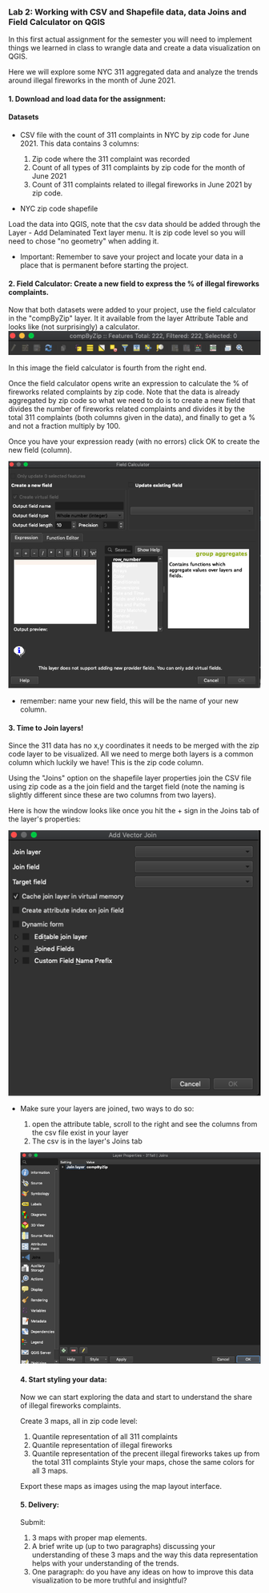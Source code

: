 ### Lab 2: Working with CSV and Shapefile data, data Joins and Field Calculator on QGIS

In this first actual assignment for the semester you will need to implement things we learned in class to wrangle data and create a data visualization on QGIS.

Here we will explore some NYC 311 aggregated data and analyze the trends around illegal fireworks in the month of June 2021.  


#### 1. Download and load data for the assignment:
#### Datasets
- CSV file with the count of 311 complaints in NYC by zip code for June 2021. This data contains 3 columns:
  1. Zip code where the 311 complaint was recorded
  2. Count of all types of 311 complaints by zip code for the month of June 2021
  3. Count of 311 complaints related to illegal fireworks in June 2021 by zip code.

- NYC zip code shapefile

Load the data into QGIS, note that the csv data should be added through the Layer - Add Delaminated Text layer menu. It is zip code level so you will need to chose "no geometry" when adding it.

* Important: Remember to save your project and locate your data in a place that is permanent before starting the project.


#### 2. Field Calculator: Create a new field to express the % of illegal fireworks complaints.

Now that both datasets were added to your project, use the field calculator in the "compByZip" layer. It it available from the layer Attribute Table and looks like (not surprisingly) a calculator. ![.](https://github.com/avigailvantu/UDM2021/blob/main/class2/field_calc_Icon.png)

In this image the field calculator is fourth from the right end.

Once the field calculator opens write an expression to calculate the % of fireworks related complaints by zip code. Note that the data is already aggregated by zip code so what we need to do is to create a new field that divides the number of fireworks related complaints and divides it by the total 311 complaints (both columns given in the data), and finally to get a % and not a fraction multiply by 100.

Once you have your expression ready (with no errors) click OK to create the new field (column).

![.](https://github.com/avigailvantu/UDM2021/blob/main/class2/fieldCalc.png)

- remember:  name your new field, this will be the name of your new column.

#### 3. Time to Join layers!

Since the 311 data has no x,y coordinates it needs to be merged with the zip code layer to be visualized. All we need to merge both layers is a common column which luckily we have! This is the zip code column.

Using the "Joins" option on the shapefile layer properties join the CSV file using zip code as a the join field and the target field (note the naming is slightly different since these are two columns from two layers).

Here is how the window looks like once you hit the + sign in the Joins tab of the layer's properties:

![.](https://github.com/avigailvantu/UDM2021/blob/main/class2/joins_window.png)

- Make sure your layers are joined, two ways to do so:
  1. open the attribute table, scroll to the right and see the columns from the csv file exist in your layer
  2. The csv is in the layer's Joins tab

  ![.](https://github.com/avigailvantu/UDM2021/blob/main/class2/JoinsTab.png)  

  #### 4. Start styling your data:

  Now we can start exploring the data and start to understand the share of illegal fireworks complaints.

  Create 3 maps, all in zip code level:
  1. Quantile representation of all 311 complaints
  2. Quantile representation of illegal fireworks
  3. Quantile representation of the precent illegal fireworks takes up from the total 311 complaints
  Style your maps, chose the same colors for all 3 maps.


  Export these maps as images using the map layout interface.

  #### 5. Delivery:
   Submit:
  1. 3 maps with proper map elements.
  2. A brief write up (up to two paragraphs) discussing your understanding of these 3 maps and the way this data representation helps with your understanding of the trends.
  3. One paragraph: do you have any ideas on how to improve this data visualization to be more truthful and insightful?
